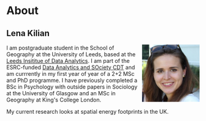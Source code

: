 # About

## Lena Kilian
<img src="Photo_LenaKilian.png" align="right" width="150"/>

I am postgraduate student in the School of Geography at the University of Leeds, based at the [Leeds Insititue of Data Analytics](https://lida.leeds.ac.uk/). I am part of the ESRC-funded [Data Analytics and SOciety CDT](https://datacdt.org/) and am currrently in my first year of year of a 2+2 MSc and PhD programme. I have previously completed a BSc in Psychology with outside papers in Sociology at the University of Glasgow and an MSc in Geography at King's College London.

My current research looks at spatial energy footprints in the UK. 
